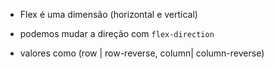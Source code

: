 - Flex é uma dimensão (horizontal e vertical) 

- podemos mudar a direção com `flex-direction`

- valores como (row | row-reverse, column| column-reverse) 


